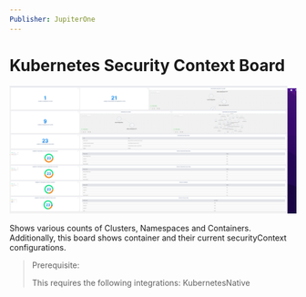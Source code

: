 ```yaml
---
Publisher: JupiterOne
---
```


# Kubernetes Security Context Board

![sample-screenshot](board.png)

Shows various counts of Clusters, Namespaces and Containers. Additionally, this board shows container  and their current securityContext configurations. 

> Prerequisite: 
>
> This requires the following integrations: KubernetesNative